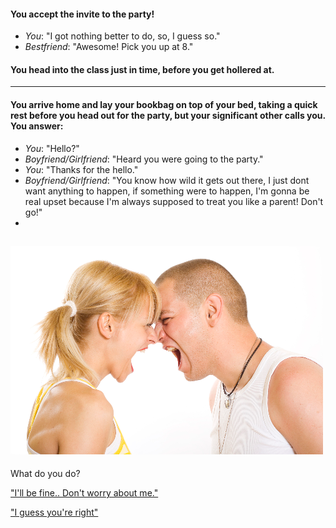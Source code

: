 #### You accept the invite to the party!

 * _You_: "I got nothing better to do, so, I guess so."
 * _Bestfriend_: "Awesome! Pick you up at 8."

#### You head into the class just in time, before you get hollered at.
____
#### You arrive home and lay your bookbag on top of your bed, taking a quick rest before you head out for the party, but your significant other calls you. You answer:

 * _You_: "Hello?"
 * _Boyfriend/Girlfriend_: "Heard you were going to the party."
 * _You_: "Thanks for the hello."
 * _Boyfriend/Girlfriend_: "You know how wild it gets out there, I just dont want anything to happen, if something were to happen, I'm gonna be real upset because I'm always supposed to treat you like a parent! Don't go!"    
 *
![couple yelling](couple.jpg)
----

What do you do?

["I'll be fine.. Don't worry about me."](dontWorryPartner.md) 


["I guess you're right"](IGuessYourRight.md)
